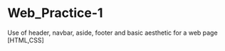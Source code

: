 # Web_Practice-1
Use of header, navbar, aside, footer and basic aesthetic for a web page [HTML,CSS]
